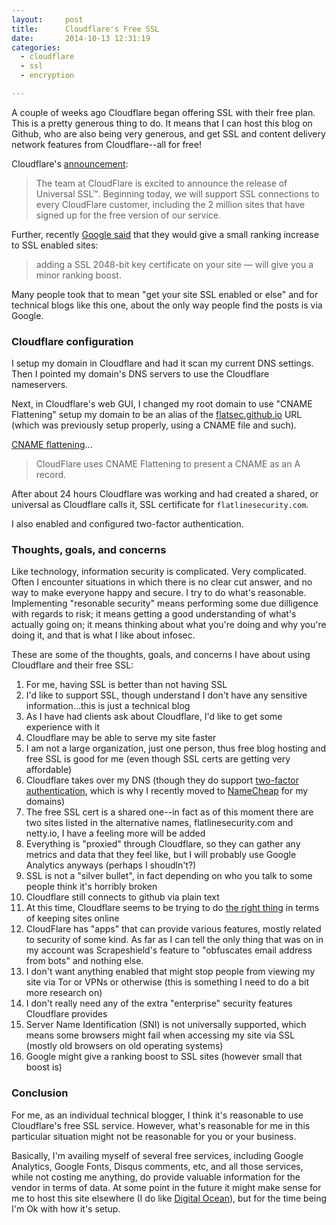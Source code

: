 ```yaml
---
layout:     post
title:      Cloudflare's Free SSL
date:       2014-10-13 12:31:19
categories:
  - cloudflare
  - ssl
  - encryption

---
```


A couple of weeks ago Cloudflare began offering SSL with their free plan. This is a pretty generous thing to do. It means that I can host this blog on Github, who are also being very generous, and get SSL and content delivery network features from Cloudflare--all for free!

<!-- more -->

Cloudflare's [announcement](http://blog.cloudflare.com/introducing-universal-ssl/):

> The team at CloudFlare is excited to announce the release of Universal SSL™. Beginning today, we will support SSL connections to every CloudFlare customer, including the 2 million sites that have signed up for the free version of our service.

Further, recently [Google said](http://googlewebmastercentral.blogspot.ca/2014/08/https-as-ranking-signal.html) that they would give a small ranking increase to SSL enabled sites:

> adding a SSL 2048-bit key certificate on your site — will give you a minor ranking boost.

Many people took that to mean "get your site SSL enabled or else" and for technical blogs like this one, about the only way people find the posts is via Google.

### Cloudflare configuration

I setup my domain in Cloudflare and had it scan my current DNS settings. Then I pointed my domain's DNS servers to use the Cloudflare nameservers.

Next, in Cloudflare's web GUI, I changed my root domain to use "CNAME Flattening" setup my domain to be an alias of the [flatsec.github.io](http://flatsec.github.io) URL (which was previously setup properly, using a CNAME file and such).

[CNAME flattening](https://support.cloudflare.com/hc/en-us/articles/200169056-CNAME-Flattening-RFC-compliant-support-for-CNAME-at-the-root)...

> CloudFlare uses CNAME Flattening to present a CNAME as an A record.

After about 24 hours Cloudflare was working and had created a shared, or universal as Cloudflare calls it, SSL certificate for ```flatlinesecurity.com```.

I also enabled and configured two-factor authentication.

### Thoughts, goals, and concerns

Like technology, information security is complicated. Very complicated. Often I encounter situations in which there is no clear cut answer, and no way to make everyone happy and secure. I try to do what's reasonable. Implementing "resonable security" means performing some due dilligence with regards to risk; it means getting a good understanding of what's actually going on; it means thinking about what you're doing and why you're doing it, and that is what I like about infosec.

These are some of the thoughts, goals, and concerns I have about using Cloudflare and their free SSL:

1. For me, having SSL is better than not having SSL
2. I'd like to support SSL, though understand I don't have any sensitive information...this is just a technical blog
2. As I have had clients ask about Cloudflare, I'd like to get some experience with it
2. Cloudflare may be able to serve my site faster
2. I am not a large organization, just one person, thus free blog hosting and free SSL is good for me (even though SSL certs are getting very affordable)
2. Cloudflare takes over my DNS (though they do support [two-factor authentication](http://blog.cloudflare.com/2-factor-authentication-now-available/), which is why I recently moved to [NameCheap](https://www.namecheap.com/) for my domains)
2. The free SSL cert is a shared one--in fact as of this moment there are two sites listed in the alternative names, flatlinesecurity.com and netty.io, I have a feeling more will be added
2. Everything is "proxied" through Cloudflare, so they can gather any metrics and data that they feel like, but I will probably use Google Analytics anyways (perhaps I shoudln't?)
2. SSL is not a "silver bullet", in fact depending on who you talk to some people think it's horribly broken
2. Cloudflare still connects to github via plain text
2. At this time, Cloudflare seems to be trying to do [the right thing](http://krebsonsecurity.com/2014/02/the-new-normal-200-400-gbps-ddos-attacks/) in terms of keeping sites online
2. CloudFlare has "apps" that can provide various features, mostly related to security of some kind. As far as I can tell the only thing that was on in my account was Scrapeshield's feature to "obfuscates email address from bots" and nothing else.
2. I don't want anything enabled that might stop people from viewing my site via Tor or VPNs or otherwise (this is something I need to do a bit more research on)
2. I don't really need any of the extra "enterprise" security features Cloudflare provides
2. Server Name Identification (SNI) is not universally supported, which means some browsers might fail when accessing my site via SSL (mostly old browsers on old operating systems)
2. Google might give a ranking boost to SSL sites (however small that boost is)

### Conclusion

For me, as an individual technical blogger, I think it's reasonable to use Cloudflare's free SSL service. However, what's reasonable for me in this particular situation might not be reasonable for you or your business.

Basically, I'm availing myself of several free services, including Google Analytics, Google Fonts, Disqus comments, etc, and all those services, while not costing me anything, do provide valuable information for the vendor in terms of data. At some point in the future it might make sense for me to host this site elsewhere (I do like [Digital Ocean](https://www.digitalocean.com/)), but for the time being I'm Ok with how it's setup.
